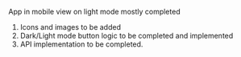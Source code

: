 App in mobile view on light mode mostly completed
1. Icons and images to be added
2. Dark/Light mode button logic to be completed and implemented
3. API implementation to be completed.
